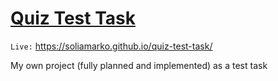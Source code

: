 # [Quiz Test Task](https://soliamarko.github.io/quiz-test-task/ "Quiz Test Task")

`Live:` https://soliamarko.github.io/quiz-test-task/

My own project (fully planned and implemented) as a test task

